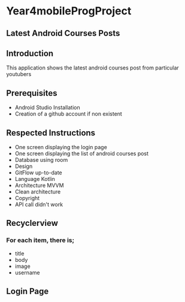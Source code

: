 # Year4mobileProgProject

## Latest Android Courses Posts

## Introduction

This application shows the latest android courses post from particular youtubers

## Prerequisites 
- Android Studio Installation
- Creation of a github account if non existent

## Respected Instructions
- One screen displaying the login page
- One screen displaying the list of android courses post
- Database using room
- Design
- GitFlow up-to-date
- Language Kotlin
- Architecture MVVM
- Clean architecture
- Copyright
- API call didn't work 

## Recyclerview

### For  each item, there is;
- title
- body
- image
- username

## Login Page
![]()





